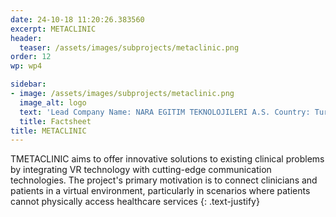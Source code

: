```yaml
---
date: 24-10-18 11:20:26.383560
excerpt: METACLINIC
header:
  teaser: /assets/images/subprojects/metaclinic.png
order: 12
wp: wp4

sidebar:
- image: /assets/images/subprojects/metaclinic.png
  image_alt: logo
  text: 'Lead Company Name: NARA EGITIM TEKNOLOJILERI A.S. Country: Turkey Topic: eHealth & Emergency'
  title: Factsheet
title: METACLINIC
---
```

TMETACLINIC aims to offer innovative solutions to existing clinical problems by integrating VR technology with cutting-edge communication technologies. The project's primary motivation is to connect clinicians and patients in a virtual environment, particularly in scenarios where patients cannot physically access healthcare services
{: .text-justify}

